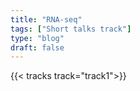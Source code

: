 ```yaml
---
title: "RNA-seq"
tags: ["Short talks track"]
type: "blog"
draft: false
---
```


{{< tracks track="track1">}}


